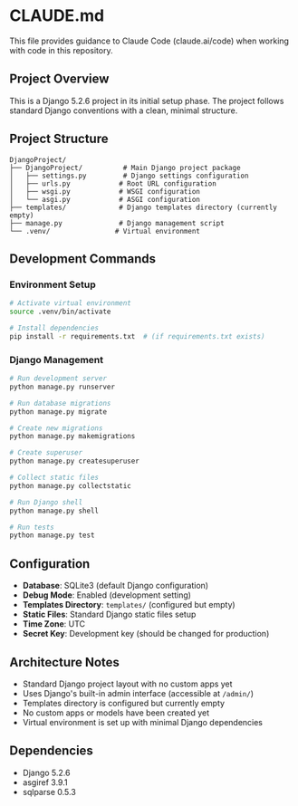 # CLAUDE.md

This file provides guidance to Claude Code (claude.ai/code) when working with code in this repository.

## Project Overview

This is a Django 5.2.6 project in its initial setup phase. The project follows standard Django conventions with a clean, minimal structure.

## Project Structure

```
DjangoProject/
├── DjangoProject/          # Main Django project package
│   ├── settings.py         # Django settings configuration
│   ├── urls.py            # Root URL configuration
│   ├── wsgi.py            # WSGI configuration
│   └── asgi.py            # ASGI configuration
├── templates/             # Django templates directory (currently empty)
├── manage.py              # Django management script
└── .venv/                # Virtual environment
```

## Development Commands

### Environment Setup
```bash
# Activate virtual environment
source .venv/bin/activate

# Install dependencies
pip install -r requirements.txt  # (if requirements.txt exists)
```

### Django Management
```bash
# Run development server
python manage.py runserver

# Run database migrations
python manage.py migrate

# Create new migrations
python manage.py makemigrations

# Create superuser
python manage.py createsuperuser

# Collect static files
python manage.py collectstatic

# Run Django shell
python manage.py shell

# Run tests
python manage.py test
```

## Configuration

- **Database**: SQLite3 (default Django configuration)
- **Debug Mode**: Enabled (development setting)
- **Templates Directory**: `templates/` (configured but empty)
- **Static Files**: Standard Django static files setup
- **Time Zone**: UTC
- **Secret Key**: Development key (should be changed for production)

## Architecture Notes

- Standard Django project layout with no custom apps yet
- Uses Django's built-in admin interface (accessible at `/admin/`)
- Templates directory is configured but currently empty
- No custom apps or models have been created yet
- Virtual environment is set up with minimal Django dependencies

## Dependencies

- Django 5.2.6
- asgiref 3.9.1
- sqlparse 0.5.3